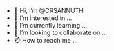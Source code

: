- 👋 Hi, I’m @CRSANNUTH
- 👀 I’m interested in ...
- 🌱 I’m currently learning ...
- 💞️ I’m looking to collaborate on ...
- 📫 How to reach me ...

<!---
CRSANNUTH/CRSANNUTH is a ✨ special ✨ repository because its `README.md` (this file) appears on your GitHub profile.
You can click the Preview link to take a look at your changes.
--->
